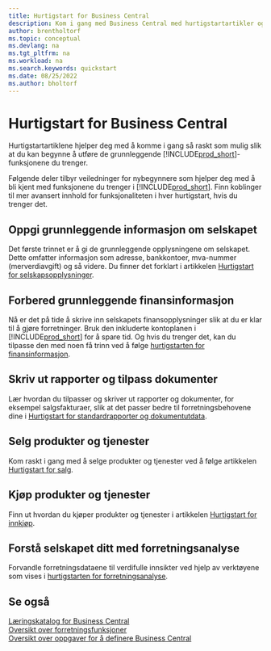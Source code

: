 ```yaml
---
title: Hurtigstart for Business Central
description: Kom i gang med Business Central med hurtigstartartikler og tips som hjelper deg med å fylle ut de første kritiske feltene.
author: brentholtorf
ms.topic: conceptual
ms.devlang: na
ms.tgt_pltfrm: na
ms.workload: na
ms.search.keywords: quickstart
ms.date: 08/25/2022
ms.author: bholtorf
---
```


# Hurtigstart for Business Central

Hurtigstartartiklene hjelper deg med å komme i gang så raskt som mulig slik at du kan begynne å utføre de grunnleggende [!INCLUDE[prod_short](includes/prod_short.md)]-funksjonene du trenger.

Følgende deler tilbyr veiledninger for nybegynnere som hjelper deg med å bli kjent med funksjonene du trenger i [!INCLUDE[prod_short](includes/prod_short.md)]. Finn koblinger til mer avansert innhold for funksjonaliteten i hver hurtigstart, hvis du trenger det.

## Oppgi grunnleggende informasjon om selskapet

Det første trinnet er å gi de grunnleggende opplysningene om selskapet. Dette omfatter informasjon som adresse, bankkontoer, mva-nummer (merverdiavgift) og så videre. Du finner det forklart i artikkelen [Hurtigstart for selskapsopplysninger](quick-start-company-information.md).

## Forbered grunnleggende finansinformasjon

Nå er det på tide å skrive inn selskapets finansopplysninger slik at du er klar til å gjøre forretninger. Bruk den inkluderte kontoplanen i [!INCLUDE[prod_short](includes/prod_short.md)] for å spare tid. Og hvis du trenger det, kan du tilpasse den med noen få trinn ved å følge [hurtigstarten for finansinformasjon](quick-start-financial-information.md).

<!--
## Financial Basics

Financial Information  
(chart of accounts, but explained for non-accountants)
-->

## Skriv ut rapporter og tilpass dokumenter

Lær hvordan du tilpasser og skriver ut rapporter og dokumenter, for eksempel salgsfakturaer, slik at det passer bedre til forretningsbehovene dine i [Hurtigstart for standardrapporter og dokumentutdata](quick-start-reports-and-documents.md).

<!-- Reports and Documents  
(final reports, but also documents - how do I style invoices to work better for me?)
-->

## Selg produkter og tjenester

Kom raskt i gang med å selge produkter og tjenester ved å følge artikkelen [Hurtigstart for salg](quick-start-sell-products-and-services.md).

<!--
(customer, items, things on stock or not, orders versus invoices, get paid on time, etc.)
-->

## Kjøp produkter og tjenester

Finn ut hvordan du kjøper produkter og tjenester i artikkelen [Hurtigstart for innkjøp](quick-start-procurement.md).  

<!--
(buy stuff, register in inventory, pay vendor)
-->

## Forstå selskapet ditt med forretningsanalyse

Forvandle forretningsdataene til verdifulle innsikter ved hjelp av verktøyene som vises i [hurtigstarten for forretningsanalyse](quick-start-business-intelligence.md).

<!--
Business Intelligence  
(reports)
-->

## Se også

[Læringskatalog for Business Central](readiness/readiness-learning-catalog.md)  
[Oversikt over forretningsfunksjoner](across-business-functionality.md)  
[Oversikt over oppgaver for å definere Business Central](setup.md)  

